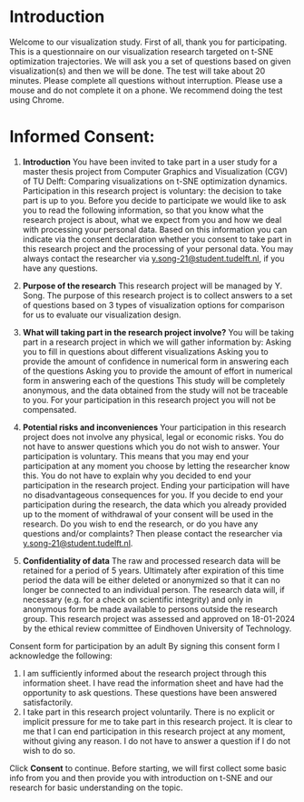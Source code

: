 # Introduction

Welcome to our visualization study. First of all, thank you for participating. 
This is a questionnaire on our visualization research targeted on t-SNE optimization trajectories.
We will ask you a set of questions based on given visualization(s) and then we will be done. The test will take about 20 minutes.
Please complete all questions without interruption. 
Please use a mouse and do not complete it on a phone.
We recommend doing the test using Chrome.

# Informed Consent:
1. **Introduction**
   You have been invited to take part in a user study for a master thesis project from Computer Graphics and Visualization (CGV) of TU Delft: Comparing visualizations on t-SNE optimization dynamics.
   Participation in this research project is voluntary: the decision to take part is up to you. Before you decide to participate we would like to ask you to read the following information, so that you know what the research project is about, what we expect from you and how we deal with processing your personal data. Based on this information you can indicate via the consent declaration whether you consent to take part in this research project and the processing of your personal data.
   You may always contact the researcher via y.song-21@student.tudelft.nl, if you have any questions.

2. **Purpose of the research**
   This research project will be managed by Y. Song. The purpose of this research project is to collect answers to a set of questions based on 3 types of visualization options for comparison for us to evaluate our visualization design.

3. **What will taking part in the research project involve?**
   You will be taking part in a research project in which we will gather information by:
   Asking you to fill in questions about different visualizations
   Asking you to provide the amount of confidence in numerical form in answering each of the questions
   Asking you to provide the amount of effort in numerical form in answering each of the questions
   This study will be completely anonymous, and the data obtained from the study will not be traceable to you. For your participation in this research project you will not be compensated.

4. **Potential risks and inconveniences**
   Your participation in this research project does not involve any physical, legal or economic risks. You do not have to answer questions which you do not wish to answer. Your participation is voluntary. This means that you may end your participation at any moment you choose by letting the researcher know this. You do not have to explain why you decided to end your participation in the research project. Ending your participation will have no disadvantageous consequences for you.
   If you decide to end your participation during the research, the data which you already provided up to the moment of withdrawal of your consent will be used in the research. Do you wish to end the research, or do you have any questions and/or complaints? Then please contact the researcher via y.song-21@student.tudelft.nl.

5. **Confidentiality of data**
   The raw and processed research data will be retained for a period of 5 years. Ultimately after expiration of this time period the data will be either deleted or anonymized so that it can no longer be connected to an individual person. The research data will, if necessary (e.g. for a check on scientific integrity) and only in anonymous form be made available to persons outside the research group.
   This research project was assessed and approved on 18-01-2024 by the ethical review committee of Eindhoven University of Technology.

Consent form for participation by an adult
By signing this consent form I acknowledge the following:
1. I am sufficiently informed about the research project through this information sheet. I have read the information sheet and have had the opportunity to ask questions. These questions have been answered satisfactorily.
2. I take part in this research project voluntarily. There is no explicit or implicit pressure for me to take part in this research project. It is clear to me that I can end participation in this research project at any moment, without giving any reason. I do not have to answer a question if I do not wish to do so.
   
Click **Consent** to continue. Before starting, we will first collect some basic info from you and then provide you with introduction on t-SNE and our research for basic understanding on the topic. 
